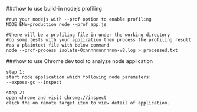###how to use build-in nodejs profiling
```shell
#run your nodejs with --prof option to enable profiling
NODE_ENV=production node --prof app.js

#there will be a profiling file in under the working directory
#do some tests with your application then process the profiling result
#as a plaintext file with below command
node --prof-process isolate-0xnnnnnnnnnnnn-v8.log > processed.txt
```

###how to use Chrome dev tool to analyze node application
```
step 1:
start node application which following node parameters:
--expose-gc --inspect

step 2:
open chrome and visit chrome://inspect
click the on remote target item to view detail of application.
```